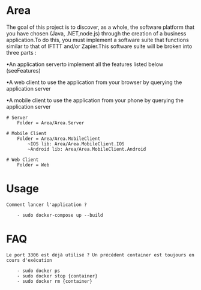 # Area

The goal of this project is to discover, as a whole, the software platform that you have chosen (Java, .NET,node.js) through the creation of a business application.To do this, you must implement a software suite that functions similar to that of IFTTT and/or Zapier.This software suite will be broken into three parts :

•An application serverto implement all the features listed below (seeFeatures)

•A web client to use the application from your browser by querying the application server

•A mobile client to use the application from your phone by querying the application server

 
	# Server
		Folder = Area/Area.Server
		
	# Mobile Client
		Folder = Area/Area.MobileClient
			~IOS lib: Area/Area.MobileClient.IOS
			~Android lib: Area/Area.MobileClient.Android

	# Web Client
		Folder = Web
	
# Usage

	Comment lancer l'application ?
	
		- sudo docker-compose up --build
		
# FAQ

	Le port 3306 est déjà utilisé ? Un précédent container est toujours en cours d'exécution
	
		- sudo docker ps
		- sudo docker stop {container}
		- sudo docker rm {container}
